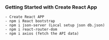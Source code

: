 ### Getting Started with Create React App
    - Create React APP
    - npm i React bootstrap
    - npm i json-server (Local setup json db.json)
    - npm i react-router-dom
    - npm i axios (fetch the API data)




